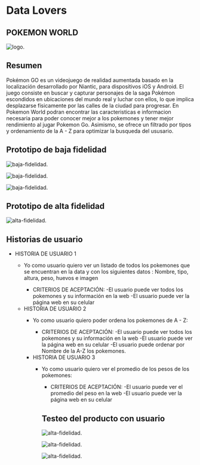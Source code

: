 # Data Lovers

## POKEMON WORLD

![logo](https://imgbbb.com/images/2019/04/08/7e64d9f5-cfe8-4871-b423-4da8c285f41a.md.jpg).

## Resumen

Pokémon GO es un videojuego de realidad aumentada basado en la localización desarrollado por Niantic, para dispositivos iOS y Android. El juego consiste en buscar y capturar personajes de la saga Pokémon escondidos en ubicaciones del mundo real y luchar con ellos, lo que implica desplazarse físicamente por las calles de la ciudad para progresar. 
En Pokemon World podran encontrar las caracteristicas e informacion necesaria para poder conocer mejor a los pokemones y tener mejor rendimiento al jugar Pokemon Go. Asimismo, se ofrece un filtrado por tipos y ordenamiento de la A - Z para optimizar la busqueda del ususario.


## Prototipo de baja fidelidad

![baja-fidelidad](https://imgbbb.com/images/2019/04/08/75528479-69cb-47bd-b416-672e98190966.md.jpg).


![baja-fidelidad](https://imgbbb.com/images/2019/03/26/3dbed4b5-f692-469e-9b51-b8bc8f540736.md.jpg).


![baja-fidelidad](https://imgbbb.com/images/2019/03/26/ad10cb4c-2f50-40f2-8525-4e2eddb7f83a.md.jpg).


## Prototipo de alta fidelidad

![alta-fidelidad](https://imgbbb.com/images/2019/04/01/Captura.md.png).

## Historias de usuario

<ul>
<li>HISTORIA DE USUARIO 1</li>
<ul>
<li>Yo como usuario quiero ver un listado de todos los pokemones que se encuentran en la data y con los siguientes datos : Nombre, tipo, altura, peso, huevos e imagen</li>
<ul>
<li>CRITERIOS DE ACEPTACIÓN:
-El usuario puede ver todos los pokemones y su información en la web
-El usuario puede ver la página web en su celular 
</li>
</ul>

<li>HISTORIA DE USUARIO 2</li>
<ul>
<li>Yo como usuario quiero poder ordena los pokemones de A - Z: 
</li>
<ul>
<li>CRITERIOS DE ACEPTACIÓN:
-El usuario puede ver todos los pokemones y su información en la web
-El usuario puede ver la página web en su celular 
-El usuario puede ordenar por Nombre de la A-Z los pokemones.
</li>
</ul>

<li>HISTORIA DE USUARIO 3</li>
<ul>
<li>Yo como usuario quiero ver el promedio de los pesos de los pokemones: 
</li>
<ul>
<li>CRITERIOS DE ACEPTACIÓN:
-El usuario puede ver el promedio del peso en la web
-El usuario puede ver la página web en su celular 
</li>
</ul>

## Testeo del producto con usuario

![alta-fidelidad](https://imgbbb.com/images/2019/04/08/66c4d3d6-06a4-4da2-ac25-b143ad42013f.md.jpg).


![alta-fidelidad](https://imgbbb.com/images/2019/04/08/6a4d4969-36dc-4f8f-aafb-71fdb1756626.md.jpg).

![alta-fidelidad](https://imgbbb.com/images/2019/04/08/98b82ca1-c5aa-4947-83f3-a2d0148a7794.md.jpg).
